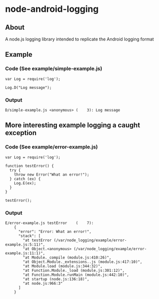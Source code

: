 # node-android-logging

## About

A node.js logging library intended to replicate the Android logging format

## Example

### Code (See example/simple-example.js)

    var Log = require('log');

    Log.D("Log message");

### Output

    D/simple-example.js <anonymous> (    3): Log message

## More interesting example logging a caught exception

### Code (See example/error-example.js)

    var Log = require('log');

    function testError() {
      try {
        throw new Error("What an error!");
      } catch (ex) {
        Log.E(ex);
      }
    }

    testError();

### Output

    E/error-example.js testError    (    7):
        {
          "error": "Error: What an error!",
          "stack": [
            "at testError (/var/node_logging/example/error-example.js:5:11)",
            "at Object.<anonymous> (/var/node_logging/example/error-example.js:11:1)",
            "at Module._compile (module.js:410:26)",
            "at Object.Module._extensions..js (module.js:417:10)",
            "at Module.load (module.js:344:32)",
            "at Function.Module._load (module.js:301:12)",
            "at Function.Module.runMain (module.js:442:10)",
            "at startup (node.js:136:18)",
            "at node.js:966:3"
          ]
        }

